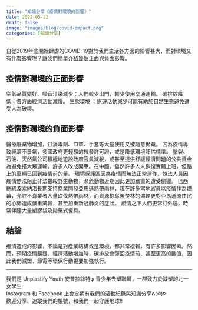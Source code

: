 ```yaml
---
title: "知識分享《疫情對環境的影響》"
date: 2022-05-22
draft: false
image: "images/blog/covid-impact.png"
categories: [知識分享]
---
```

自從2019年底開始肆虐的COVID-19對於我們生活各方面的影響甚大，而對環境又有什麼影響呢？讓我們簡單介紹幾個正面與負面影響。

## 疫情對環境的正面影響
空氣品質變好、噪音汙染減少：人們較少出門，較少使用交通運輸。
碳排放降低：各方面經濟活動減慢。
生態環境 ：旅遊活動減少可能有助於自然生態避免遭受人為破壞。

## 疫情對環境的負面影響
醫療廢棄物增加，且消毒劑、口罩、手套等大量使用又被隨意拋棄。
因為疫情導致經濟不景氣，多國政府更輕易的核發許可證，或是降低環境評估標準。
壓裂、石油、天然氣公司積極地遊說政府官員減稅，或甚至提供舒緩經濟問題的公共資金
為避免搭大眾運輸，許多人改成開車。在中國，雖然許多人未恢復實體上班，但路上的車輛已回到疫情前的量。
環境保護區因為疫情而無法正常運作、執法人員因疫情無法阻止非法獵殺野生動物，瀕危動物近期因此更加嚴重的遭受偷獵。
巴西總統波索納洛長期支持商業開發亞馬遜熱帶雨林，現在許多當地官員以疫情作為煙幕，允許不肖業者大量砍伐熱帶雨林，而資源掠奪後焚林的濃煙更對亞馬遜原住民的心肺造成嚴重威脅，甚至加重新冠肺炎的症狀。
疫情之下人們更常訂外送，時常伴隨大量塑膠袋及拋棄式餐具。

## 結論
疫情造成的影響，不論是對產業結構或是環境，都非常複雜，有許多影響因素。然而，預期疫情趨緩、經濟活動增加時，碳排放會彈回疫情前、甚至更高的數值，因此我們減塑、節電等環保行動更要加強執行。
<hr>
我們是 Unplastify Youth 安普拉絲特φ 青少年去塑聯盟，一群致力於減塑的北一女學生<br>
Instagram 和 Facebook 上會定期有我們的活動紀錄與知識分享ᕕ(ᐛ)ᕗ<br>
歡迎分享、追蹤我們的帳號，和我們一起守護地球!!